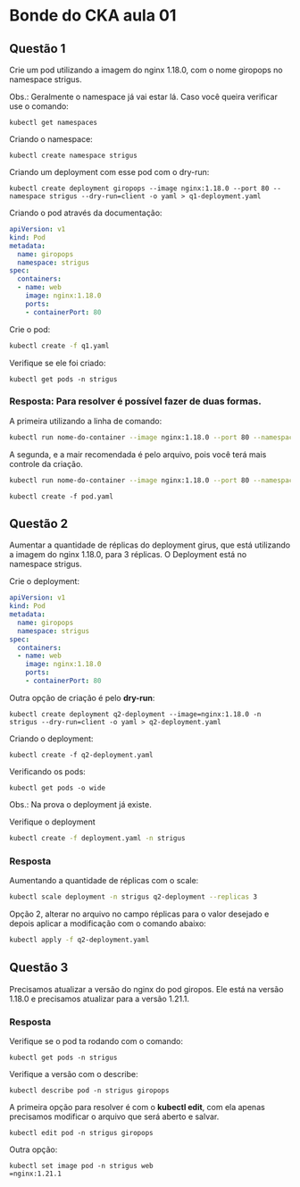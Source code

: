# Bonde do CKA aula 01

## Questão 1

Crie um pod utilizando a imagem do nginx 1.18.0, com o nome giropops no namespace strigus.

Obs.: Geralmente o namespace já vai estar lá. Caso você queira verificar use o comando:

```
kubectl get namespaces
```

Criando o namespace:

```
kubectl create namespace strigus
```

Criando um deployment com esse pod com o dry-run:

```
kubectl create deployment giropops --image nginx:1.18.0 --port 80 --namespace strigus --dry-run=client -o yaml > q1-deployment.yaml
```

Criando o pod através da documentação:

```yaml
apiVersion: v1
kind: Pod
metadata:
  name: giropops
  namespace: strigus
spec:
  containers:
  - name: web
    image: nginx:1.18.0
    ports:
    - containerPort: 80
```

Crie o pod:

```bash
kubectl create -f q1.yaml
```

Verifique se ele foi criado:

```
kubectl get pods -n strigus
```

### Resposta: Para resolver é possível fazer de duas formas.

A primeira utilizando a linha de comando:

```bash
kubectl run nome-do-container --image nginx:1.18.0 --port 80 --namespace strigus
```

A segunda, e a mair recomendada é pelo arquivo, pois você terá mais controle da criação. 

```bash
kubectl run nome-do-container --image nginx:1.18.0 --port 80 --namespace strigus --dry-run=clisnt -o yaml > nome-do-pod-yaml
```

```
kubectl create -f pod.yaml
```

## Questão 2

Aumentar a quantidade de réplicas do deployment girus, que está utilizando a imagem do nginx 1.18.0, para 3 réplicas. O Deployment está no namespace strigus.

Crie o deployment:

```yaml
apiVersion: v1
kind: Pod
metadata:
  name: giropops
  namespace: strigus
spec:
  containers:
  - name: web
    image: nginx:1.18.0
    ports:
    - containerPort: 80
```

Outra opção de criação é pelo **dry-run**:

```
kubectl create deployment q2-deployment --image=nginx:1.18.0 -n strigus --dry-run=client -o yaml > q2-deployment.yaml
```

Criando o deployment:

```
kubectl create -f q2-deployment.yaml
```

Verificando os pods:

```
kubectl get pods -o wide
```

Obs.: Na prova o deployment já existe.

Verifique o deployment

```bash
kubectl create -f deployment.yaml -n strigus
```

### Resposta

Aumentando a quantidade de réplicas com o scale:

```bash
kubectl scale deployment -n strigus q2-deployment --replicas 3
```

Opção 2, alterar no arquivo no campo réplicas para o valor desejado e depois aplicar a modificação com o comando abaixo:

```bash
kubectl apply -f q2-deployment.yaml
```

## Questão 3

Precisamos atualizar a versão do nginx do pod giropos. Ele está na versão 1.18.0 e precisamos atualizar para a versão 1.21.1.

### Resposta

Verifique se o pod ta rodando com o comando: 

```
kubectl get pods -n strigus
```

Verifique a versão com o describe:

```
kubectl describe pod -n strigus giropops
```

A primeira opção para resolver é com o **kubectl edit**, com ela apenas precisamos modificar o arquivo que será aberto e salvar.

```
kubectl edit pod -n strigus giropops
```

Outra opção:

```
kubectl set image pod -n strigus web
=nginx:1.21.1
```

